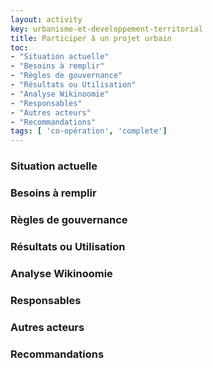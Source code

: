 ```yaml
---
layout: activity
key: urbanisme-et-developpement-territorial
title: Participer à un projet urbain
toc:
- "Situation actuelle"
- "Besoins à remplir"
- "Règles de gouvernance"
- "Résultats ou Utilisation"
- "Analyse Wikinoomie"
- "Responsables"
- "Autres acteurs"
- "Recommandations"
tags: [ 'co-opération', 'complete']
---
```


### Situation actuelle


### Besoins à remplir


### Règles de gouvernance


### Résultats ou Utilisation


### Analyse Wikinoomie


### Responsables


### Autres acteurs


### Recommandations

